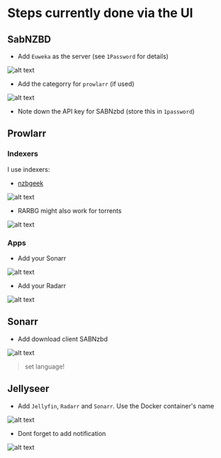 # Steps currently done via the UI

## SabNZBD

- Add `Euweka` as the server (see `1Password` for details)

![alt text](image.png)

- Add the categorry for `prowlarr` (if used)

![alt text](image-1.png)

- Note down the API key for SABNzbd (store this in `1password`)

## Prowlarr

### Indexers
I use indexers:

- [nzbgeek](https://nzbgeek.info/dashboard.php?myaccount)

![alt text](image-2.png)

- RARBG might also work for torrents

![alt text](image-3.png)

### Apps

- Add your Sonarr

![alt text](image-5.png)

- Add your Radarr

![alt text](image-6.png)

## Sonarr

- Add download client SABNzbd

![alt text](image-4.png)

> set language!

## Jellyseer

- Add `Jellyfin`, `Radarr` and `Sonarr`. Use the Docker container's name

![alt text](image-7.png)

- Dont forget to add notification

![alt text](image-8.png)